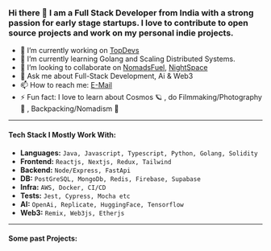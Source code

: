 ### Hi there 👋 I am a Full Stack Developer from India with a strong passion for early stage startups. I love to contribute to open source projects and work on my personal indie projects.

- 🔭 I’m currently working on [TopDevs](https://github.com/topdevs-in)
- 🌱 I’m currently learning Golang and Scaling Distributed Systems.
- 👯 I’m looking to collaborate on [NomadsFuel](https://github.com/amanx123/NomadsFuel), [NightSpace](https://github.com/amanx123/NightSpace)
- 💬 Ask me about Full-Stack Development, Ai & Web3
- 📫 How to reach me: [E-Mail](mailto:amanagarwalx123@gmail.com)
- ⚡ Fun fact: I love to learn about Cosmos 🪐 , do Filmmaking/Photography 📸 , Backpacking/Nomadism 🎒
*********
#### Tech Stack I Mostly Work With:
 + **Languages:** `Java, Javascript, Typescript, Python, Golang, Solidity`
 + **Frontend:** `Reactjs, Nextjs, Redux, Tailwind`
 + **Backend:** `Node/Express, FastApi`
 + **DB:** `PostGreSQL, MongoDb, Redis, Firebase, Supabase`
 + **Infra:** `AWS, Docker, CI/CD`
 + **Tests:** `Jest, Cypress, Mocha etc`
 + **AI:** `OpenAi, Replicate, HuggingFace, Tensorflow`
 + **Web3:** `Remix, Web3js, Etherjs`
**********
#### **Some past Projects:**
